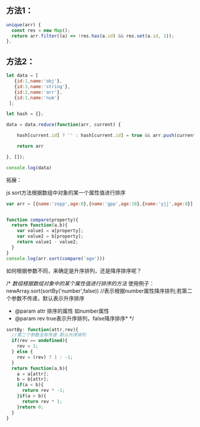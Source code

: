 
## 方法1：
```js
unique(arr) {
  const res = new Map();
  return arr.filter((a) => !res.has(a.id) && res.set(a.id, 1));
},

```



## 方法2：

```js
let data = [
   {id:1,name:'obj'},
   {id:3,name:'string'},
   {id:2,name:'arr'},
   {id:1,name:'num'}
 ];

let hash = {};

data = data.reduce(function(arr, current) {

    hash[current.id] ? '' : hash[current.id] = true && arr.push(current);

    return arr

}, []);

console.log(data)
```



拓展：

js sort方法根据数组中对象的某一个属性值进行排序

```js
var arr = [{name:'zopp',age:0},{name:'gpp',age:18},{name:'yjj',age:8}];


function compare(property){
  return function(a,b){
    var value1 = a[property];
    var value2 = b[property];
    return value1 - value2;
  }
}
console.log(arr.sort(compare('age')))
```

如何根据参数不同，来确定是升序排列，还是降序排序呢？

/* *数组根据数组对象中的某个属性值进行排序的方法*
使用例子：newArray.sort(sortBy('number',false)) //表示根据number属性降序排列;若第二个参数不传递，默认表示升序排序
* @param attr 排序的属性 如number属性
* @param rev true表示升序排列，false降序排序*
*/

```js
sortBy: function(attr,rev){
  //第二个参数没有传递 默认升序排列
  if(rev == undefined){
    rev = 1;
  } else {
    rev = (rev) ? 1 : -1;
  }
  return function(a,b){
    a = a[attr];
    b = b[attr];
    if(a < b){
      return rev * -1;
    }if(a > b){
      return rev * 1;
    }return 0;
  }
}
```
